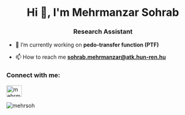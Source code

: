 <h1 align="center">Hi 👋, I'm Mehrmanzar Sohrab</h1>
<h3 align="center">Research Assistant</h3>

- 🔭 I’m currently working on **pedo-transfer function (PTF)**

- 📫 How to reach me **sohrab.mehrmanzar@atk.hun-ren.hu**

<h3 align="left">Connect with me:</h3>
<p align="left">
<a href="https://linkedin.com/in/mehrmanzar-sohrab-99690573" target="blank"><img align="center" src="https://raw.githubusercontent.com/rahuldkjain/github-profile-readme-generator/master/src/images/icons/Social/linked-in-alt.svg" alt="mehrmanzar-sohrab-99690573" height="30" width="40" /></a>
</p>

<p><img align="center" src="https://github-readme-stats.vercel.app/api/top-langs?username=mehrsoh&show_icons=true&locale=en&layout=compact" alt="mehrsoh" /></p>
